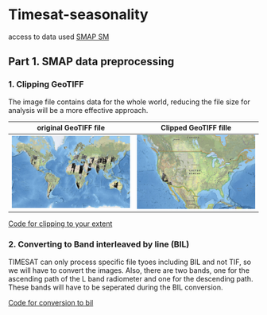# Timesat-seasonality

access to data used
[SMAP SM](https://nsidc.org/data/nsidc-0779/versions/1)

## Part 1. SMAP data preprocessing

### 1. Clipping GeoTIFF
The image file contains data for the whole world, reducing the file size for analysis will be a more effective approach.

original GeoTIFF file           |  Clipped GeoTIFF fille
:-------------------------:|:-------------------------:
![](images/OriginalTIFSMAP.png)  |  ![](images/clippedtifCA.png)

[Code for clipping to your extent](src-code/cliptif.py)

### 2. Converting to Band interleaved by line (BIL)
TIMESAT can only process specific file tyoes including BIL and not TIF, so we will have to convert the images. 
Also, there are two bands, one for the ascending path of the L band radiometer and one for the descending path.
These bands will have to be seperated during the BIL conversion. 

[Code for conversion to bil](src-code/TifToBILSMAP.py)




